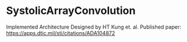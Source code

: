 # SystolicArrayConvolution
Implemented Architecture Designed by HT Kung et. al.
Published paper: https://apps.dtic.mil/sti/citations/ADA104872
